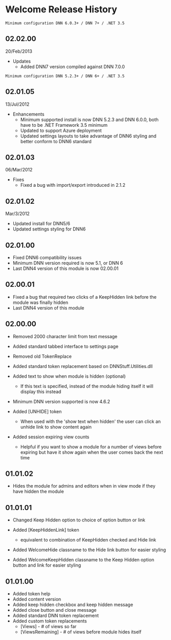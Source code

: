 # Welcome Release History 

```Minimum configuration DNN 6.0.3+ / DNN 7+ / .NET 3.5```

## 02.02.00

20/Feb/2013

-   Updates
    -   Added DNN7 version compiled against DNN 7.0.0

```Minimum configuration DNN 5.2.3+ / DNN 6+ / .NET 3.5```

## 02.01.05

13/Jul/2012

-   Enhancements
    -   Minimum supported install is now DNN 5.2.3 and DNN 6.0.0, both
        have to be .NET Framework 3.5 minimum
    -   Updated to support Azure deployment
    -   Updated settings layouts to take advantage of DNN6 styling and
        better conform to DNN6 standard

## 02.01.03

06/Mar/2012

-   Fixes
    -   Fixed a bug with import/export introduced in 2.1.2

## 02.01.02

Mar/3/2012

-   Updated install for DNN5/6
-   Updated settings styling for DNN6

## 02.01.00

-   Fixed DNN6 compatibility issues
-   Minimum DNN version required is now 5.1, or DNN 6
-   Last DNN4 version of this module is now 02.00.01

## 02.00.01

-   Fixed a bug that required two clicks of a KeepHidden link before the
    module was finally hidden
-   Last DNN4 version of this module

## 02.00.00

-   Removed 2000 character limit from text message
-   Added standard tabbed interface to settings page
-   Removed old TokenReplace
-   Added standard token replacement based on DNNStuff.Utilities.dll
-   Added text to show when module is hidden (optional)
    -   If this text is specified, instead of the module hiding itself
        it will display this instead

-   Minimum DNN version supported is now 4.6.2
-   Added [UNHIDE] token
    -   When used with the 'show text when hidden' the user can click an
        unhide link to show content again

-   Added session expiring view counts
    -   Helpful if you want to show a module for a number of views
        before expiring but have it show again when the user comes back
        the next time

## 01.01.02

-   Hides the module for admins and editors when in view mode if they
    have hidden the module

## 01.01.01

-   Changed Keep Hidden option to choice of option button or link
-   Added [KeepHiddenLink] token
    -   equivalent to combination of KeepHidden checked and Hide link

-   Added WelcomeHide classname to the Hide link button for easier
    styling
-   Added WelcomeKeepHidden classname to the Keep Hidden option button
    and link for easier styling

## 01.01.00

-   Added token help
-   Added content version
-   Added keep hidden checkbox and keep hidden message
-   Added close button and close message
-   Added standard DNN token replacement
-   Added custom token replacements
    -   [Views] - \# of views so far
    -   [ViewsRemaining] - \# of views before module hides itself


